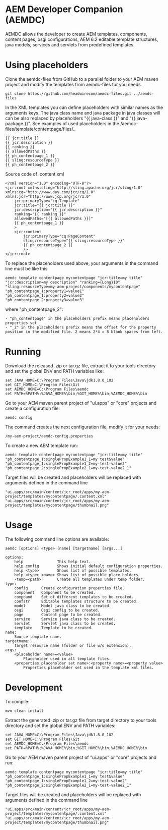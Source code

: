 # AEM Developer Companion (AEMDC)
AEMDC allows the developer to create AEM templates, components, content pages, osgi configurations, AEM 6.2 editable template structures, java models, services and servlets from predefined templates.

# Using placeholders
Clone the aemdc-files from GitHub to a parallel folder to your AEM maven project and modify the templates from aemdc-files for you needs. 
	
	git clone https://github.com/headwirecom/aemdc-files.git ../aemdc-files

In the XML templates you can define placeholders with similar names as the arguments keys. The java class name and java package in java classes will can be also replaced by placeholders "{{ java-class }}" and "{{ java-package }}". See examples of used placeholders in the /aemdc-files/template/contentpage/files/..

    {{ jcr:title }}
    {{ jcr:description }}
    {{ ranking }}
    {{ allowedPaths }}
    {{ ph_contentpage_1 }}
    {{ sling:resourceType }}
    {{ ph_contentpage_2 }}

Source code of  .content.xml 

	<?xml version="1.0" encoding="UTF-8"?>
	<jcr:root xmlns:sling="http://sling.apache.org/jcr/sling/1.0" xmlns:cq="http://www.day.com/jcr/cq/1.0" xmlns:jcr="http://www.jcp.org/jcr/1.0"
	    jcr:primaryType="cq:Template"
	    jcr:title="{{ jcr:title }}"
	    jcr:description="{{ jcr:description }}"
	    ranking="{{ ranking }}"
	    allowedPaths="[{{ allowedPaths }}]"
	    {{ ph_contentpage_1 }}
	    >
	    <jcr:content
	        jcr:primaryType="cq:PageContent"
	        sling:resourceType="{{ sling:resourceType }}"
	        {{ ph_contentpage_2 }}
	        />
	</jcr:root>

To replace the placeholders used above, your arguments in the command line must be like this
	
	aemdc template contentpage mycontentpage "jcr:title=my title" "jcr:description=my description" "ranking={Long}10" "sling:resourceType=my-aem-project/components/mycontentpage" "ph_contentpage_1:property1=value1" "ph_contentpage_1:property2=value2" "ph_contentpage_2:property3=value3"

where "ph\_contentpage\_2":

	- "ph_contentpage" in the placeholders prefix means placeholders properties set
	- "_2" in the placeholders prefix means the offset for the property position in the modified file. 2 means 2*4 = 8 blank spaces from left.

# Running

Download the released .zip or tar.gz file, extract it to your tools directory and set the global ENV and PATH variables like:

    set JAVA_HOME=C:\Program Files\Java\jdk1.8.0_102
    set GIT_HOME=C:\Program Files\Git
    set AEMDC_HOME=C:\Program Files\aemdc
    set PATH=%PATH%;%JAVA_HOME%\bin;%GIT_HOME%\bin;%AEMDC_HOME%\bin

Go to your AEM maven parent project of "ui.apps" or "core" projects and create a configuration file: 

	aemdc config

The command creates the next configuration file, modify it for your needs:
 
	/my-aem-project/aemdc-config.properties

To create a new AEM template run: 

	aemdc template contentpage mycontentpage "jcr:title=my title" "ph_contentpage_1:singlePropExample1_1=my test&value" "ph_contentpage_1:singlePropExample1_2=my-test-value2"  "ph_contentpage_2:singlePropExample2_1=my-test-value2_1"

Target files will be created and placeholders will be replaced with arguments defined in the command line

	"ui.apps/src/main/content/jcr_root/apps/my-aem-project/templates/mycontentpage/.content.xml"
	"ui.apps/src/main/content/jcr_root/apps/my-aem-project/templates/mycontentpage/thumbnail.png"


# Usage
The following command line options are available:

    aemdc [options] <type> [name] [targetname] [args...]

    options:
        help               This help text.
        help config        Shows initial default configuration properties.
        help <type>        Shows list of possible templates.
        help <type> <name> Shows list of possible place holders.
        -temp=<path>       Create all templates under temp folder.
	type:
	    config      Create configuration properties file.
	    component   Component to be created.
	    compound    Set of different templates to be created.
	    confstr     Editable templates structure to be created.
	    model       Model java class to be created.
	    osgi        Osgi config to be created.
	    page        Content page to be created.
	    service     Service java class to be created.
	    servlet     Servlet java class to be created.
	    template    Template to be created.
	name:
	    Source template name.
	targetname:
	    Target resource name (folder or file w/o extension).
	args:
	    <placeholder name>=<value>
	        Placeholder used in all template files.
	    <properties placeholder set name>:<property name>=<property value>
	        Properties placeholder set used in the template xml files.


# Development

To compile:

	mvn clean install

Extract the generated .zip or tar.gz file from target directory to your tools directory and set the global ENV and PATH variables:

    set JAVA_HOME=C:\Program Files\Java\jdk1.8.0_102
    set GIT_HOME=C:\Program Files\Git
    set AEMDC_HOME=C:\Program Files\aemdc
    set PATH=%PATH%;%JAVA_HOME%\bin;%GIT_HOME%\bin;%AEMDC_HOME%\bin

Go to your AEM maven parent project of "ui.apps" or "core" projects and run: 

	aemdc template contentpage mycontentpage "jcr:title=my title" "ph_contentpage_1:singlePropExample1_1=my test&value" "ph_contentpage_1:singlePropExample1_2=my-test-value2"  "ph_contentpage_2:singlePropExample2_1=my-test-value2_1"

Target files will be created and placeholders will be replaced with arguments defined in the command line

	"ui.apps/src/main/content/jcr_root/apps/my-aem-project/templates/mycontentpage/.content.xml"
	"ui.apps/src/main/content/jcr_root/apps/my-aem-project/templates/mycontentpage/thumbnail.png"
